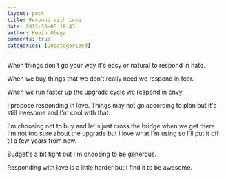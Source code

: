 ```yaml
---
layout: post
title: Respond with Love
date: 2012-10-06 18:43
author: Kevin Olega
comments: true
categories: [Uncategorized]
---
```

When things don't go your way it's easy or natural to respond in hate.

When we buy things that we don't really need we respond in fear. 

When we run faster up the upgrade cycle we respond in envy.

I propose responding in love. Things may not go according to plan but it's still awesome and I'm cool with that.

I'm choosing not to buy and let's just cross the bridge when we get there. I'm not too sure about the upgrade but I love what I'm using so I'll put it off til a few years from now.

Budget's a bit tight but I'm choosing to be generous.

Responding with love is a little harder but I find it to be awesome.
